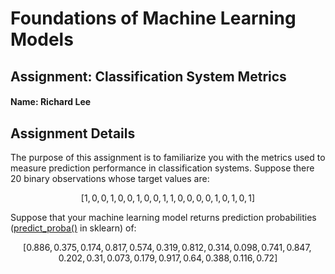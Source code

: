 # Foundations of Machine Learning Models

## Assignment: Classification System Metrics

#### Name: Richard Lee

## Assignment Details

The purpose of this assignment is to familiarize you with the metrics used to measure prediction performance in classification systems.  Suppose there 20 binary observations whose target values are:

$$[1, 0, 0, 1, 0, 0, 1, 0, 0, 1, 1, 0, 0, 0, 0, 1, 0, 1, 0, 1]$$

Suppose that your machine learning model returns prediction probabilities ([predict_proba()](https://scikit-learn.org/stable/modules/generated/sklearn.linear_model.LogisticRegression.html#sklearn.linear_model.LogisticRegression.predict_proba) in sklearn) of:

$$[0.886, 0.375, 0.174, 0.817, 0.574, 0.319, 0.812, 0.314, 0.098, 0.741, 0.847, 0.202, 0.31 , 0.073, 0.179, 0.917, 0.64 , 0.388, 0.116, 0.72]$$
